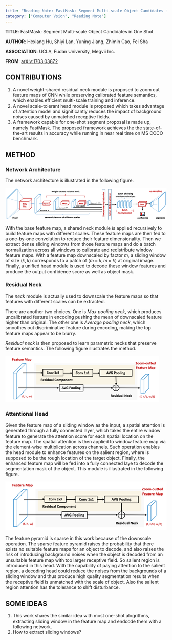 ```yaml
---
title: "Reading Note: FastMask: Segment Multi-scale Object Candidates in One Shot"
category: ["Computer Vsion", "Reading Note"]
---
```


**TITLE**: FastMask: Segment Multi-scale Object Candidates in One Shot

**AUTHOR**: Hexiang Hu, Shiyi Lan, Yuning Jiang, Zhimin Cao, Fei Sha

**ASSOCIATION**: UCLA, Fudan University, Megvii Inc.

**FROM**: [arXiv:1703.03872](https://arxiv.org/abs/1703.03872)

## CONTRIBUTIONS ##

1. A novel weight-shared residual neck module is proposed to zoom out feature maps of CNN while preserving calibrated feature semantics, which enables efficient multi-scale training and inference.
2. A novel scale-tolerant head module is proposed which takes advantage of attention model and significantly reduces the impact of background noises caused by unmatched receptive fields.
3. A framework capable for one-shot segment proposal is made up, namely FastMask. The proposed framework achieves the the state-of-the-art results in accuracy while running in near real time on MS COCO benchmark.


## METHOD ##

### Network Architecture ###

The network architecture is illustrated in the following figure. 

<img class="img-responsive center-block" src="https://raw.githubusercontent.com/joshua19881228/my_blogs/master/Computer_Vision/Reading_Note/figures/Reading_Note_20170418_FastMask_1.png" alt="" width="640"/>

With the base feature map, a shared neck module is applied recursively to build feature maps with different scales. These feature maps are then fed to a one-by-one convolution to reduce their feature dimensionality. Then we extract dense sliding windows from those feature maps and do a batch normalization across all windows to calibrate and redistribute window feature maps. With a feature map downscaled by factor $m$, a sliding window of size $(k, k)$ corresponds to a patch of $(m \times k, m \times k)$ at original image. Finally, a unified head module is used to decode these window features and produce the output confidence score as well as object mask.

### Residual Neck ###

The *neck* module is actually used to downscale the feature maps so that features with different scales can be extracted. 

There are another two choices. One is *Max pooling neck*, which produces uncalibrated feature in encoding pushing the mean of downscaled feature higher than original. The other one is *Average pooling neck*, which smoothes out discriminative feature during encoding, making the top feature maps appear to be blurry.

*Residual neck* is then proposed to learn parametric necks that preserve feature semantics. The following figure illustrates the method.

<img class="img-responsive center-block" src="https://raw.githubusercontent.com/joshua19881228/my_blogs/master/Computer_Vision/Reading_Note/figures/Reading_Note_20170418_FastMask_2.png" alt="" width="480"/>

### Attentional Head ###

Given the feature map of a sliding window as the input, a spatial attention is generated through a fully connected layer, which takes the entire window feature to generate the attention score for each spatial location on the feature map. The spatial attention is then applied to window feature map via the element-wise multiplication across channels. Such operation enables the head module to enhance features on the salient region, where is supposed to be the rough location of the target object. Finally, the enhanced feature map will be fed into a fully connected laye to decode the segmentation mask of the object. This module is illustrated in the following figure.

<img class="img-responsive center-block" src="https://raw.githubusercontent.com/joshua19881228/my_blogs/master/Computer_Vision/Reading_Note/figures/Reading_Note_20170418_FastMask_2.png" alt="" width="640"/>

The feature pyramid is sparse in this work because of the downscale operation. The sparse feature pyramid raises the probability that there exists no suitable feature maps for an object to decode, and also raises the risk of introducing background noises when the object is decoded from an unsuitable feature map with too larger receptive field. So salient region is introduced in this head. With the capability of paying attention to the salient region, a decoding head could reduce the noises from the backgrounds of a sliding window and thus produce high quality segmentation results when the receptive field is unmatched with the scale of object. Also the salient region attention has the tolerance to shift disturbance.

## SOME IDEAS ##

1. This work shares the similar idea with most one-shot alogrithms, extracting sliding window in the feature map and endcode them with a following network.
2. How to extract sliding windows?
